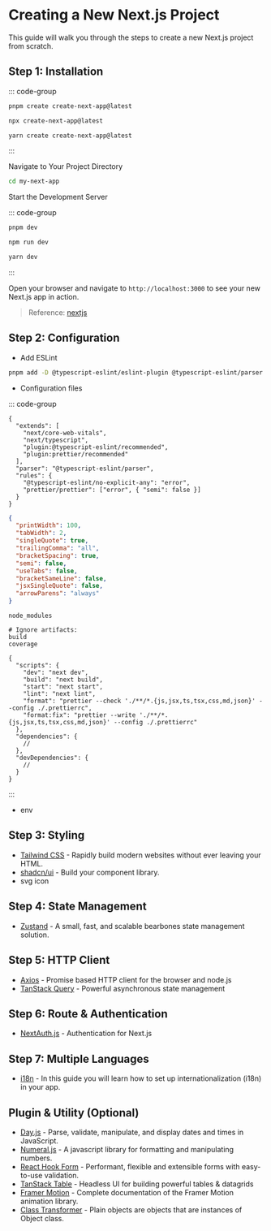 # Creating a New Next.js Project

This guide will walk you through the steps to create a new Next.js project from scratch.

## Step 1: Installation

::: code-group

```bash [pnpm]
pnpm create create-next-app@latest
```

```bash [npm]
npx create-next-app@latest
```

```bash [yarn]
yarn create create-next-app@latest
```

:::

Navigate to Your Project Directory

```bash
cd my-next-app
```

Start the Development Server

::: code-group

```bash [pnpm]
pnpm dev
```

```bash [npm]
npm run dev
```

```bash [yarn]
yarn dev
```

:::

Open your browser and navigate to `http://localhost:3000` to see your new Next.js app in action.

> Reference: [nextjs](https://nextjs.org/docs/getting-started/installation)

## Step 2: Configuration

- Add ESLint

```bash
pnpm add -D @typescript-eslint/eslint-plugin @typescript-eslint/parser eslint-config-prettier eslint-plugin-prettier
```

- Configuration files

::: code-group

```json{5,6} [.eslintrc.json]
{
  "extends": [
    "next/core-web-vitals",
    "next/typescript",
    "plugin:@typescript-eslint/recommended",
    "plugin:prettier/recommended"
  ],
  "parser": "@typescript-eslint/parser",
  "rules": {
    "@typescript-eslint/no-explicit-any": "error",
    "prettier/prettier": ["error", { "semi": false }]
  }
}
```

```json [.prettierrc]
{
  "printWidth": 100,
  "tabWidth": 2,
  "singleQuote": true,
  "trailingComma": "all",
  "bracketSpacing": true,
  "semi": false,
  "useTabs": false,
  "bracketSameLine": false,
  "jsxSingleQuote": false,
  "arrowParens": "always"
}
```

```gitignore [.prettierignore]
node_modules

# Ignore artifacts:
build
coverage
```

```json{7,8} [package.json]
{
  "scripts": {
    "dev": "next dev",
    "build": "next build",
    "start": "next start",
    "lint": "next lint",
    "format": "prettier --check './**/*.{js,jsx,ts,tsx,css,md,json}' --config ./.prettierrc",
    "format:fix": "prettier --write './**/*.{js,jsx,ts,tsx,css,md,json}' --config ./.prettierrc"
  },
  "dependencies": {
    //
  },
  "devDependencies": {
    //
  }
}
```

:::

- env

## Step 3: Styling

- [Tailwind CSS](https://tailwindcss.com) - Rapidly build modern websites without ever leaving your HTML.
- [shadcn/ui](https://ui.shadcn.com) - Build your component library.
- svg icon

## Step 4: State Management

- [Zustand](https://zustand.docs.pmnd.rs) - A small, fast, and scalable bearbones state management solution.

## Step 5: HTTP Client

- [Axios](https://axios-http.com) - Promise based HTTP client for the browser and node.js
- [TanStack Query](https://tanstack.com/query/latest) - Powerful asynchronous state management

## Step 6: Route & Authentication

- [NextAuth.js](https://next-auth.js.org/) - Authentication for Next.js

## Step 7: Multiple Languages

- [i18n](https://next-intl-docs.vercel.app) - In this guide you will learn how to set up internationalization (i18n) in your app.

## Plugin & Utility (Optional)

- [Day.js](https://day.js.org) - Parse, validate, manipulate, and display dates and times in JavaScript.
- [Numeral.js](http://numeraljs.com) - A javascript library for formatting and manipulating numbers.
- [React Hook Form](https://www.react-hook-form.com) - Performant, flexible and extensible forms with easy-to-use validation.
- [TanStack Table](https://tanstack.com/table/latest) - Headless UI for building powerful tables & datagrids
- [Framer Motion](https://www.framer.com/motion/) - Complete documentation of the Framer Motion animation library.
- [Class Transformer](https://github.com/typestack/class-transformer) - Plain objects are objects that are instances of Object class.
